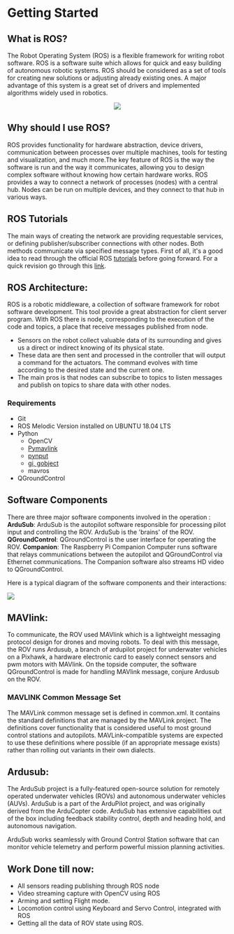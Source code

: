# Getting Started

## What is ROS?
The Robot Operating System (ROS) is a flexible framework for writing robot software. ROS is a software suite which allows for quick and easy building of autonomous robotic systems. ROS should be considered as a set of tools for creating new solutions or adjusting already existing ones. A major advantage of this system is a great set of drivers and implemented algorithms widely used in robotics.

<p align="center">
  <img src="https://media.geeksforgeeks.org/wp-content/uploads/20191213180658/ros-instructables.jpg">
</p>

## Why should I use ROS?
ROS provides functionality for hardware abstraction, device drivers, communication between processes over multiple machines, tools for testing and visualization, and much more.The key feature of ROS is the way the software is run and the way it communicates, allowing you to design complex software without knowing how certain hardware works. ROS provides a way to connect a network of processes (nodes) with a central hub. Nodes can be run on multiple devices, and they connect to that hub in various ways.
## ROS Tutorials
The main ways of creating the network are providing requestable services, or defining publisher/subscriber connections with other nodes. Both methods communicate via specified message types.
First of all, it's a good idea to read through the official ROS [tutorials](http://wiki.ros.org/ROS/Tutorials) before going forward.
For a quick revision go through this [link](https://docs.google.com/document/d/1ldGKymQ69mHqShosXWEiA1hdclQTj8zcJI4iImfuoGE/edit?usp=sharing).


## ROS Architecture:
ROS is a robotic middleware, a collection of software framework for robot software development. This tool provide a great abstraction for client server
program. With ROS there is node, corresponding to the execution of the code and topics, a place that receive messages published from node. 

- Sensors on the robot collect valuable data of its surrounding and gives us a direct or indirect knowing of its physical state.
- These data are then sent and processed in the controller that will output a command for the actuators. The command evolves with time according to the desired         state and the current one.
- The main pros is that nodes can subscribe to topics to listen messages and publish on topics to share data with other nodes.

### Requirements

- Git
- ROS Melodic Version installed on UBUNTU 18.04 LTS
- Python 
   - OpenCV
   - [Pymavlink](https://www.ardusub.com/developers/pymavlink.html)
   - [pynput](https://pypi.org/project/pynput/)
   - [gi, gobject](https://wiki.ubuntu.com/Novacut/GStreamer1.0)
   - mavros
- QGroundControl

## Software Components
There are three major software components involved in the operation :
**ArduSub**: ArduSub is the autopilot software responsible for processing pilot input and controlling the ROV. ArduSub is the 'brains' of the ROV.
**QGroundControl**: QGroundControl is the user interface for operating the ROV.
**Companion**: The Raspberry Pi Companion Computer runs software that relays communications between the autopilot and QGroundControl via Ethernet communications. The Companion software also streams HD video to QGroundControl.

Here is a typical diagram of the software components and their interactions:



<a href="url"><img src="https://www.ardusub.com/images/software-components.jpg" align="center" ></a>


## MAVlink:

To communicate, the ROV used MAVlink which is a lightweight messaging protocol design for drones and moving robots. To deal with this message, the
ROV runs Ardusub, a branch of ardupilot project for underwater vehicles on a Pixhawk, a hardware electronic card to easely connect sensors and pwm motors
with MAVlink. On the topside computer, the software QGroundControl is made for handling MAVlink message, conjure Ardusub on the ROV.

### MAVLINK Common Message Set

The MAVLink common message set is defined in common.xml. It contains the standard definitions that are managed by the MAVLink project.
The definitions cover functionality that is considered useful to most ground control stations and autopilots. MAVLink-compatible systems are expected to use these definitions where possible (if an appropriate message exists) rather than rolling out variants in their own dialects.

## Ardusub:

The ArduSub project is a fully-featured open-source solution for remotely operated underwater vehicles (ROVs) and autonomous underwater vehicles (AUVs). ArduSub is a part of the ArduPilot project, and was originally derived from the ArduCopter code. ArduSub has extensive capabilities out of the box including feedback stability control, depth and heading hold, and autonomous navigation.

ArduSub works seamlessly with Ground Control Station software that can monitor vehicle telemetry and perform powerful mission planning activities. 

## Work Done till now:

  - All sensors reading publishing through ROS node
  - Video streaming capture with OpenCV using ROS
  - Arming and setting Flight mode.
  - Locomotion control using Keyboard and Servo Control, integrated with ROS
  - Getting all the data of ROV state using ROS.
  
